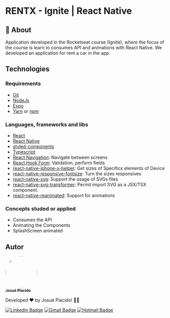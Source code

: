 # RENTX - Ignite | React Native

## :page_with_curl: About <a id = "sobre"></a>

Application developed in the Rocketseat course (Ignite), where the focus of the course is learn to consumes API and animations with React Native. We developed an application for rent a car in the app.

## Technologies <a id="tecs"></a>

### Requirements

-   [Git](https://git-scm.com)
-   [NodeJs](https://nodejs.org/en/)
-   [Expo](https://expo.dev/)
-   [Yarn](https://yarnpkg.com/) or [npm](https://www.npmjs.com/)

### Languages, frameworks and libs

-   [React](https://reactjs.org/)
-   [React Native](https://reactnative.dev/)
-   [styled-components](https://styled-components.com/)
-   [Typescript](https://www.typescriptlang.org/)
-   [React Navigation](https://reactnavigation.org/): Navigate between screens
-   [React Hook Form](https://react-hook-form.com/): Validation, perform fields
-   [react-native-iphone-x-helper](https://npm.io/package/react-native-iphone-x-helper): Get sizes of Specificx elements of Device
-   [react-native-responsive-fontsize](https://github.com/heyman333/react-native-responsive-fontSize): Turn the sizes responsives
-   [react-native-svg](https://github.com/react-native-svg/react-native-svg): Support the usage of SVGs files
-   [react-native-svg-transformer](https://github.com/kristerkari/react-native-svg-transformer): Permit import SVG as a JSX/TSX component.
-   [react-native-reanimated](https://docs.swmansion.com/react-native-reanimated/): Support for animations

### Concepts studed or applied

-   Consumes the API
-   Animating the Components
-   SplashScreen animated

## Autor

<a alt="Linkedin" href="https://linkedin/in/josueplacido">
 <img style="border-radius: 50%;" src="https://github.com/josueplacido.png" width="100px;" alt=""/>
 <br />
 <sub><b>Josué Placido</b></sub></a>

Developed ❤️ by Josué Placido! 👋🏽

[![Linkedin Badge](https://img.shields.io/badge/-Josue%20Placido-blue?style=flat-square&logo=Linkedin&logoColor=white&link=https://www.linkedin.com/in/josueplacido/)](https://www.linkedin.com/in/josueplacido/)
[![Gmail Badge](https://img.shields.io/badge/-juplacido.jnr@gmail.com-c14438?style=flat-square&logo=Gmail&logoColor=white&link=mailto:juplacido.jnr@gmail.com)](mailto:juplacido.jnr@gmail.com)
[![Hotmail Badge](https://img.shields.io/badge/-ozzyplacidojunior@hotmail.com-blue?style=flat-square&logo=microsoft&link=mailto:ozzyplacidojunior@hotmail.com)](mailto:ozzyplacidojunior@hotmail.com)
